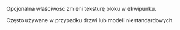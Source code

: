 Opcjonalna właściwość zmieni teksturę bloku w ekwipunku.

Często używane w przypadku drzwi lub modeli niestandardowych.